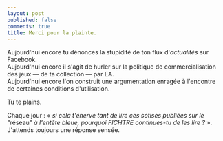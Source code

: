 ```yaml
---
layout: post
published: false
comments: true
title: Merci pour la plainte.
---
```

Aujourd'hui encore tu dénonces la stupidité de ton flux d'*actualités* sur Facebook.  
Aujourd'hui encore il s'agit de hurler sur la politique de commercialisation des jeux — de ta collection — par EA.  
Aujourd'hui encore l'on construit une argumentation enragée à l'encontre de certaines conditions d'utilisation.

Tu te plains.

Chaque jour : « *si cela t'énerve tant de lire ces sotises publiées sur le* "réseau" *à l'entête bleue, pourquoi FICHTRE continues-tu de les lire ?* ».  
J'attends toujours une réponse sensée.
